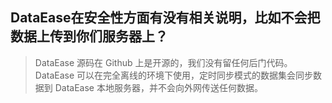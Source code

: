 ## DataEase在安全性方面有没有相关说明，比如不会把数据上传到你们服务器上？

>DataEase 源码在 Github 上是开源的，我们没有留任何后门代码。DataEase 可以在完全离线的环境下使用，定时同步模式的数据集会同步数据到 DataEase 本地服务器，并不会向外网传送任何数据。